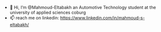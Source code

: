 - 👋 Hi, I’m @Mahmoud-Eltabakh an Automotive Technology student at the university of applied sciences coburg 
- 📫 reach me on linkedin: https://www.linkedin.com/in/mahmoud-s-eltabakh/ 

<!---
Mahmoud-Eltabakh/Mahmoud-Eltabakh is a ✨ special ✨ repository because its `README.md` (this file) appears on your GitHub profile.
You can click the Preview link to take a look at your changes.
--->
